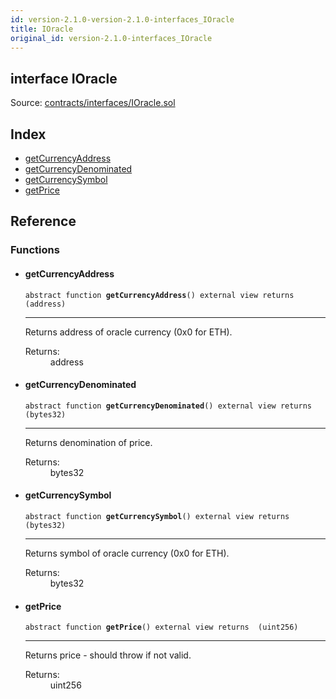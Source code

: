 ```yaml
---
id: version-2.1.0-version-2.1.0-interfaces_IOracle
title: IOracle
original_id: version-2.1.0-interfaces_IOracle
---
```


<div class="contract-doc"><div class="contract"><h2 class="contract-header"><span class="contract-kind">interface</span> IOracle</h2><div class="source">Source: <a href="https://github.com/PolymathNetwork/polymath-core/blob/v2.1.0/contracts/interfaces/IOracle.sol" target="_blank">contracts/interfaces/IOracle.sol</a></div></div><div class="index"><h2>Index</h2><ul><li><a href="interfaces_IOracle.html#getCurrencyAddress">getCurrencyAddress</a></li><li><a href="interfaces_IOracle.html#getCurrencyDenominated">getCurrencyDenominated</a></li><li><a href="interfaces_IOracle.html#getCurrencySymbol">getCurrencySymbol</a></li><li><a href="interfaces_IOracle.html#getPrice">getPrice</a></li></ul></div><div class="reference"><h2>Reference</h2><div class="functions"><h3>Functions</h3><ul><li><div class="item function"><span id="getCurrencyAddress" class="anchor-marker"></span><h4 class="name">getCurrencyAddress</h4><div class="body"><code class="signature"><span>abstract </span>function <strong>getCurrencyAddress</strong><span>() </span><span>external </span><span>view </span><span>returns  (address) </span></code><hr/><div class="description"><p>Returns address of oracle currency (0x0 for ETH).</p></div><dl><dt><span class="label-return">Returns:</span></dt><dd>address</dd></dl></div></div></li><li><div class="item function"><span id="getCurrencyDenominated" class="anchor-marker"></span><h4 class="name">getCurrencyDenominated</h4><div class="body"><code class="signature"><span>abstract </span>function <strong>getCurrencyDenominated</strong><span>() </span><span>external </span><span>view </span><span>returns  (bytes32) </span></code><hr/><div class="description"><p>Returns denomination of price.</p></div><dl><dt><span class="label-return">Returns:</span></dt><dd>bytes32</dd></dl></div></div></li><li><div class="item function"><span id="getCurrencySymbol" class="anchor-marker"></span><h4 class="name">getCurrencySymbol</h4><div class="body"><code class="signature"><span>abstract </span>function <strong>getCurrencySymbol</strong><span>() </span><span>external </span><span>view </span><span>returns  (bytes32) </span></code><hr/><div class="description"><p>Returns symbol of oracle currency (0x0 for ETH).</p></div><dl><dt><span class="label-return">Returns:</span></dt><dd>bytes32</dd></dl></div></div></li><li><div class="item function"><span id="getPrice" class="anchor-marker"></span><h4 class="name">getPrice</h4><div class="body"><code class="signature"><span>abstract </span>function <strong>getPrice</strong><span>() </span><span>external </span><span>view </span><span>returns  (uint256) </span></code><hr/><div class="description"><p>Returns price - should throw if not valid.</p></div><dl><dt><span class="label-return">Returns:</span></dt><dd>uint256</dd></dl></div></div></li></ul></div></div></div>
